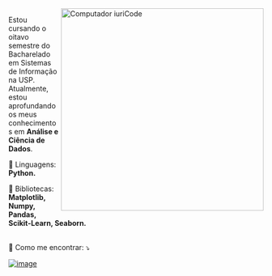 <img src="https://raw.githubusercontent.com/MicaelliMedeiros/micaellimedeiros/master/image/computer-illustration.png" min-width="400px" max-width="400px" width="400px" align="right" alt="Computador iuriCode">

<p align="left"> 
  Estou cursando o oitavo semestre do Bacharelado em Sistemas de Informação na USP.<br>
  Atualmente, estou aprofundando os meus conhecimentos em <strong>Análise e Ciência de Dados</strong>.
</p>

<p align="left">
  🦄 Linguagens: <strong>Python.</strong>
</p>

<p align="left">
  💼 Bibliotecas: <strong>Matplotlib, Numpy, Pandas, Scikit-Learn, Seaborn.</strong>
</p>


<br>💌 Como me encontrar: ⤵️

 [![image](https://img.shields.io/badge/LinkedIn-0077B5?style=for-the-badge&logo=linkedin&logoColor=white)](https://www.linkedin.com/in/pedro-augusto-6160bb211)
<br><br>



